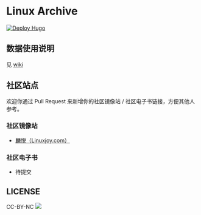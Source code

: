 # Linux Archive 
[![Deploy Hugo](https://github.com/Linux-CN/archive/actions/workflows/hugo.yml/badge.svg)](https://github.com/Linux-CN/archive/actions/workflows/hugo.yml)

## 数据使用说明

见 [wiki](https://github.com/Linux-CN/archive/wiki)

## 社区站点
欢迎你通过 Pull Request 来新增你的社区镜像站 / 社区电子书链接，方便其他人参考。
### 社区镜像站

- [麟悦（Linuxjoy.com）](https://Linuxjoy.com)


### 社区电子书

- 待提交

## LICENSE
CC-BY-NC
![](https://mirrors.creativecommons.org/presskit/buttons/88x31/png/by-nc.png)
